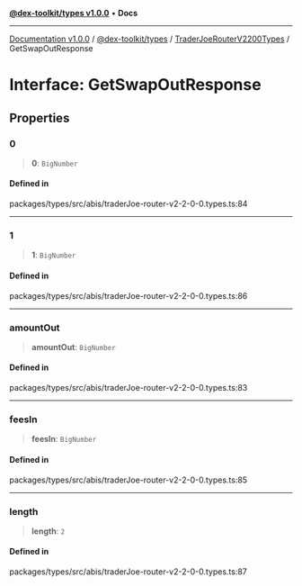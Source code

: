 [**@dex-toolkit/types v1.0.0**](../../../README.md) • **Docs**

***

[Documentation v1.0.0](../../../../../packages.md) / [@dex-toolkit/types](../../../README.md) / [TraderJoeRouterV2200Types](../README.md) / GetSwapOutResponse

# Interface: GetSwapOutResponse

## Properties

### 0

> **0**: `BigNumber`

#### Defined in

packages/types/src/abis/traderJoe-router-v2-2-0-0.types.ts:84

***

### 1

> **1**: `BigNumber`

#### Defined in

packages/types/src/abis/traderJoe-router-v2-2-0-0.types.ts:86

***

### amountOut

> **amountOut**: `BigNumber`

#### Defined in

packages/types/src/abis/traderJoe-router-v2-2-0-0.types.ts:83

***

### feesIn

> **feesIn**: `BigNumber`

#### Defined in

packages/types/src/abis/traderJoe-router-v2-2-0-0.types.ts:85

***

### length

> **length**: `2`

#### Defined in

packages/types/src/abis/traderJoe-router-v2-2-0-0.types.ts:87
